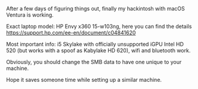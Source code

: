After a few days of figuring things out, finally my hackintosh with macOS Ventura is working.

Exact laptop model: HP Envy x360 15-w103ng, here you can find the details https://support.hp.com/ee-en/document/c04841620

Most important info: i5 Skylake with officially unsupported iGPU Intel HD 520 (but works with a spoof as Kabylake HD 620), wifi and bluetooth work.

Obviously, you should change the SMB data to have one unique to your machine.

Hope it saves someone time while setting up a similar machine.
